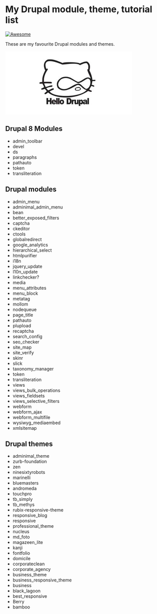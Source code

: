 # My Drupal module, theme, tutorial list

[![Awesome](https://cdn.rawgit.com/sindresorhus/awesome/d7305f38d29fed78fa85652e3a63e154dd8e8829/media/badge.svg)](https://github.com/sindresorhus/awesome)

These are my favourite Drupal modules and themes.

![Drupal module, theme, tutorial list](images/drupalcat.png)

## Drupal 8 Modules
  - admin_toolbar
  - devel
  - ds
  - paragraphs
  - pathauto
  - token
  - transliteration

## Drupal modules
  - admin_menu
  - adminimal_admin_menu
  - bean
  - better_exposed_filters
  - captcha
  - ckeditor
  - ctools
  - globalredirect
  - google_analytics
  - hierarchical_select
  - htmlpurifier
  - i18n
  - jquery_update
  - l10n_update
  - linkchecker?
  - media
  - menu_attributes
  - menu_block
  - metatag
  - mollom
  - nodequeue
  - page_title
  - pathauto
  - plupload
  - recaptcha
  - search_config
  - seo_checker
  - site_map
  - site_verify
  - skinr
  - slick
  - taxonomy_manager
  - token
  - transliteration
  - views
  - views_bulk_operations
  - views_fieldsets
  - views_selective_filters
  - webform
  - webform_ajax
  - webform_multifile
  - wysiwyg_mediaembed
  - xmlsitemap

## Drupal themes

  - adminimal_theme
  - zurb-foundation
  - zen
  - ninesixtyrobots
  - marinelli
  - bluemasters
  - andromeda
  - touchpro
  - tb_simply
  - tb_methys
  - rubix-responsive-theme
  - responsive_blog
  - responsive
  - professional_theme
  - nucleus
  - md_foto
  - magazeen_lite
  - kanji
  - fontfolio
  - domicile
  - corporateclean
  - corporate_agency
  - business_theme
  - business_responsive_theme
  - business
  - black_lagoon
  - best_responsive
  - Berry
  - bamboo
